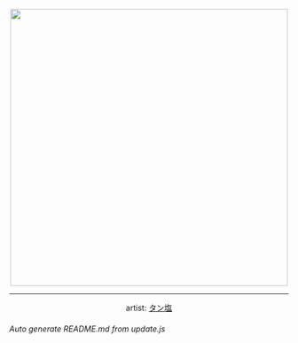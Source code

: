 
<p align="center">
  <img width="500" src="https://nekos.best/api/v2/neko/0492.png">
  <hr/>
  <center>
    artist: <a href="https://www.pixiv.net/en/artworks/91109665">タン塩</a>
  </center>
</p>


###### Auto generate README.md from update.js

